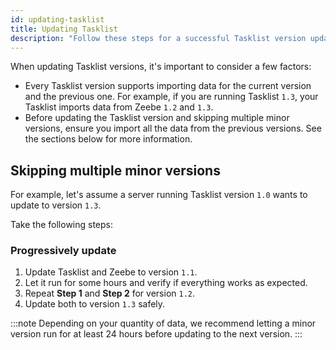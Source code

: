 ```yaml
---
id: updating-tasklist
title: Updating Tasklist
description: "Follow these steps for a successful Tasklist version update."
---
```


When updating Tasklist versions, it's important to consider a few factors:

- Every Tasklist version supports importing data for the current version and the previous one. For example, if you are running Tasklist `1.3`, your Tasklist imports data from Zeebe `1.2` and `1.3`.
- Before updating the Tasklist version and skipping multiple minor versions, ensure you import all the data from the previous versions. See the sections below for more information.

## Skipping multiple minor versions

For example, let's assume a server running Tasklist version `1.0` wants to update to version `1.3`.

Take the following steps:

### Progressively update

1. Update Tasklist and Zeebe to version `1.1`.
2. Let it run for some hours and verify if everything works as expected.
3. Repeat **Step 1** and **Step 2** for version `1.2`.
4. Update both to version `1.3` safely.

:::note
Depending on your quantity of data, we recommend letting a minor version run for at least 24 hours before updating to the next version.
:::
